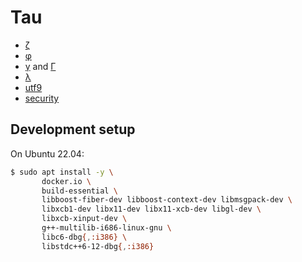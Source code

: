 # Tau
+ [ζ](doc/zeta.md)
+ [φ](doc/phi.md)
+ [γ](doc/gamma.md) and [Γ](doc/Gamma.md)
+ [λ](doc/lambda.md)
+ [utf9](doc/utf9.md)
+ [security](doc/security.md)


## Development setup
On Ubuntu 22.04:

```sh
$ sudo apt install -y \
       docker.io \
       build-essential \
       libboost-fiber-dev libboost-context-dev libmsgpack-dev \
       libxcb1-dev libx11-dev libx11-xcb-dev libgl-dev \
       libxcb-xinput-dev \
       g++-multilib-i686-linux-gnu \
       libc6-dbg{,:i386} \
       libstdc++6-12-dbg{,:i386}
```
